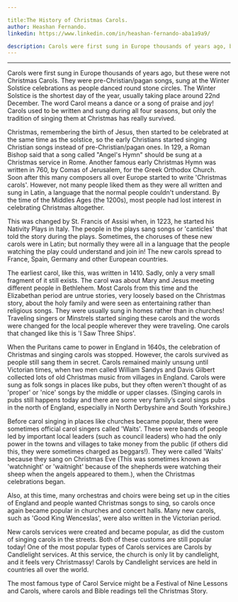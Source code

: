 ```yaml
---

title:The History of Christmas Carols.
author: Heashan Fernando.
linkedin: https://www.linkedin.com/in/heashan-fernando-aba1a9a9/

description: Carols were first sung in Europe thousands of years ago, but these were not Christmas Carols. They were pre-Christian/pagan songs, sung at the Winter Solstice celebrations as people danced round stone circles. The Winter Solstice is the shortest day of the year, usually taking place around 22nd December. The word Carol means a dance or a song of praise and joy! Carols used to be written and sung during all four seasons, but only the tradition of singing them at Christmas has really survived.
---
```

___
Carols were first sung in Europe thousands of years ago, but these were not Christmas Carols. They were pre-Christian/pagan songs, sung at the Winter Solstice celebrations as people danced round stone circles. The Winter Solstice is the shortest day of the year, usually taking place around 22nd December. The word Carol means a dance or a song of praise and joy! Carols used to be written and sung during all four seasons, but only the tradition of singing them at Christmas has really survived.

Christmas, remembering the birth of Jesus, then started to be celebrated at the same time as the solstice, so the early Christians started singing Christian songs instead of pre-Christian/pagan ones. In 129, a Roman Bishop said that a song called "Angel's Hymn" should be sung at a Christmas service in Rome. Another famous early Christmas Hymn was written in 760, by Comas of Jerusalem, for the Greek Orthodox Church. Soon after this many composers all over Europe started to write 'Christmas carols'. However, not many people liked them as they were all written and sung in Latin, a language that the normal people couldn't understand. By the time of the Middles Ages (the 1200s), most people had lost interest in celebrating Christmas altogether.

This was changed by St. Francis of Assisi when, in 1223, he started his Nativity Plays in Italy. The people in the plays sang songs or 'canticles' that told the story during the plays. Sometimes, the choruses of these new carols were in Latin; but normally they were all in a language that the people watching the play could understand and join in! The new carols spread to France, Spain, Germany and other European countries.

The earliest carol, like this, was written in 1410. Sadly, only a very small fragment of it still exists. The carol was about Mary and Jesus meeting different people in Bethlehem. Most Carols from this time and the Elizabethan period are untrue stories, very loosely based on the Christmas story, about the holy family and were seen as entertaining rather than religious songs. They were usually sung in homes rather than in churches! Traveling singers or Minstrels started singing these carols and the words were changed for the local people wherever they were traveling. One carols that changed like this is 'I Saw Three Ships'.


When the Puritans came to power in England in 1640s, the celebration of Christmas and singing carols was stopped. However, the carols survived as people still sang them in secret. Carols remained mainly unsung until Victorian times, when two men called William Sandys and Davis Gilbert collected lots of old Christmas music from villages in England. Carols were sung as folk songs in places like pubs, but they often weren't thought of as 'proper' or 'nice' songs by the middle or upper classes. (Singing carols in pubs still happens today and there are some very family’s carol sings pubs in the north of England, especially in North Derbyshire and South Yorkshire.)

Before carol singing in places like churches became popular, there were sometimes official carol singers called 'Waits'. These were bands of people led by important local leaders (such as council leaders) who had the only power in the towns and villages to take money from the public (if others did this, they were sometimes charged as beggars!). They were called 'Waits' because they sang on Christmas Eve (This was sometimes known as 'watchnight' or 'waitnight' because of the shepherds were watching their sheep when the angels appeared to them.), when the Christmas celebrations began.

Also, at this time, many orchestras and choirs were being set up in the cities of England and people wanted Christmas songs to sing, so carols once again became popular in churches and concert halls. Many new carols, such as 'Good King Wenceslas', were also written in the Victorian period.

New carols services were created and became popular, as did the custom of singing carols in the streets. Both of these customs are still popular today! One of the most popular types of Carols services are Carols by Candlelight services. At this service, the church is only lit by candlelight, and it feels very Christmassy! Carols by Candlelight services are held in countries all over the world.

The most famous type of Carol Service might be a Festival of Nine Lessons and Carols, where carols and Bible readings tell the Christmas Story.




